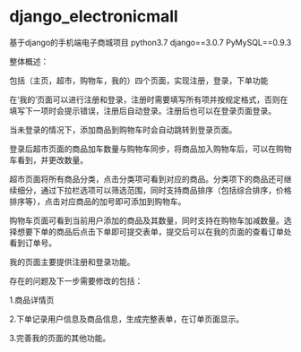 # django_electronicmall

基于django的手机端电子商城项目
python3.7
django==3.0.7
PyMySQL==0.9.3


整体概述：

包括（主页，超市，购物车，我的）四个页面，实现注册，登录，下单功能

在‘我的’页面可以进行注册和登录，注册时需要填写所有项并按规定格式，否则在填写下一项时会提示错误，注册后自动登录。注册后也可以在登录页面登录。

当未登录的情况下，添加商品到购物车时会自动跳转到登录页面。

登录后超市页面的商品加车数量与购物车同步，将商品加入购物车后，可以在购物车看到，并更改数量。


超市页面将所有商品分类，点击分类项可看到对应的商品。分类项下的商品还可继续细分，通过下拉栏选项可以筛选范围，同时支持商品排序（包括综合排序，价格排序等），点击对应商品的加号即可添加到购物车。

购物车页面可看到当前用户添加的商品及其数量，同时支持在购物车加减数量。选择想要下单的商品后点击下单即可提交表单，提交后可以在我的页面的查看订单处看到订单号。

我的页面主要提供注册和登录功能。

存在的问题及下一步需要修改的包括：

1.商品详情页

2.下单记录用户信息及商品信息，生成完整表单，在订单页面显示。

3.完善我的页面的其他功能。

